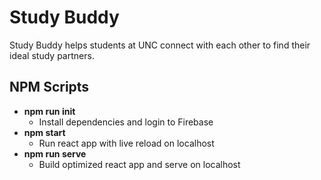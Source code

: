 # Study Buddy

Study Buddy helps students at UNC connect with each other to find their ideal study partners.

## NPM Scripts

- **npm run init**
  - Install dependencies and login to Firebase
- **npm start**
  - Run react app with live reload on localhost
- **npm run serve**
  - Build optimized react app and serve on localhost
